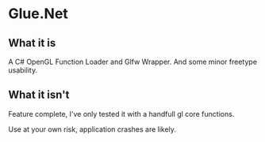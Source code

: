 # Glue.Net

## What it is
A C# OpenGL Function Loader and Glfw Wrapper. And some minor freetype usability.

## What it isn't
Feature complete, I've only tested it with a handfull gl core functions.

Use at your own risk, application crashes are likely.


